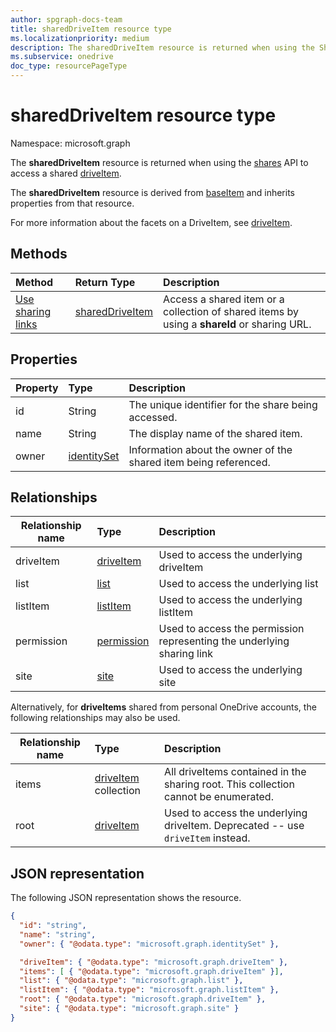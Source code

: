 ```yaml
---
author: spgraph-docs-team
title: sharedDriveItem resource type
ms.localizationpriority: medium
description: The sharedDriveItem resource is returned when using the Shares API to access a shared driveItem.
ms.subservice: onedrive
doc_type: resourcePageType
---
```


# sharedDriveItem resource type

Namespace: microsoft.graph

The **sharedDriveItem** resource is returned when using the [shares](../api/shares-get.md) API to access a shared [driveItem](driveitem.md).

The **sharedDriveItem** resource is derived from [baseItem](baseitem.md) and inherits properties from that resource.

For more information about the facets on a DriveItem, see [driveItem](driveitem.md).

## Methods

| Method                                    | Return Type                           | Description |
|:------------------------------------------|:--------------------------------------|:------------|
| [Use sharing links](../api/shares-get.md) | [sharedDriveItem](shareddriveitem.md) | Access a shared item or a collection of shared items by using a **shareId** or sharing URL. |

## Properties

| Property | Type                          | Description                                                      |
| :------- | :---------------------------- | :--------------------------------------------------------------- |
| id       | String                        | The unique identifier for the share being accessed.              |
| name     | String                        | The display name of the shared item.                             |
| owner    | [identitySet](identityset.md) | Information about the owner of the shared item being referenced. |

## Relationships

| Relationship name | Type                     | Description |
| ------------------|:-------------------------|:------------|
| driveItem         | [driveItem][driveItem]   | Used to access the underlying driveItem |
| list              | [list][list]             | Used to access the underlying list |
| listItem          | [listItem][listItem]     | Used to access the underlying listItem |
| permission        | [permission][permission] | Used to access the permission representing the underlying sharing link |
| site              | [site][site]             | Used to access the underlying site |

Alternatively, for **driveItems** shared from personal OneDrive accounts, the following relationships may also be used.

| Relationship name | Type                              | Description |
| ------------------|:----------------------------------|:------------|
| items             | [driveItem][driveItem] collection | All driveItems contained in the sharing root. This collection cannot be enumerated. |
| root              | [driveItem][driveItem]            | Used to access the underlying driveItem. Deprecated -- use `driveItem` instead. |

[driveItem]: driveitem.md
[list]: list.md
[listItem]: listitem.md
[permission]: permission.md
[site]: site.md

## JSON representation

The following JSON representation shows the resource.

<!-- {
  "blockType": "resource",
  "baseType": "microsoft.graph.baseItem",
  "optionalProperties": [  ],
  "@odata.type": "microsoft.graph.sharedDriveItem"
}-->

```json
{
  "id": "string",
  "name": "string",
  "owner": { "@odata.type": "microsoft.graph.identitySet" },

  "driveItem": { "@odata.type": "microsoft.graph.driveItem" },
  "items": [ { "@odata.type": "microsoft.graph.driveItem" }],
  "list": { "@odata.type": "microsoft.graph.list" },
  "listItem": { "@odata.type": "microsoft.graph.listItem" },
  "root": { "@odata.type": "microsoft.graph.driveItem" },
  "site": { "@odata.type": "microsoft.graph.site" }
}
```

<!-- {
  "type": "#page.annotation",
  "description": "Share resource returns information about a shared item or collection of items.",
  "keywords": "share,shared,sharing root,shared files, shared items",
  "section": "documentation",
  "tocPath": "Resources/Share"
} -->

